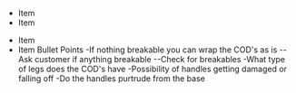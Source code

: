 * Item
* Item
- Item
- Item
Bullet Points
-If nothing breakable you can wrap the COD's as is
--Ask customer if anything breakable
--Check for breakables
-What type of legs does the COD's have
-Possibility of handles getting damaged or falling off
-Do the handles purtrude from the base

